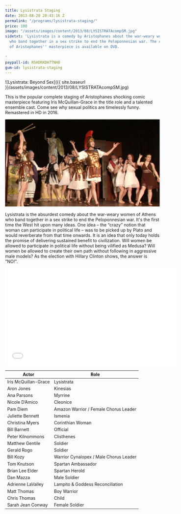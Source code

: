 ```yaml
---
title: Lysistrata Staging
date: 2013-08-20 20:43:16 Z
permalink: "/programs/lysistrata-staging/"
price: 100
image: "/assets/images/content/2013/08/LYSISTRATAcompSM.jpg"
sidetxt: 'Lysistrata is a comedy by Aristophanes about the war-weary women of Athens
  who band together in a sex strike to end the Peloponnesian war. The complete staging
  of Aristophanes'' masterpiece is available on DVD.

'
paypall-id: R5HDRKDH7TNH8
gum-id: lysistrata-staging
---
```


![Lysistrata: Beyond Sex]({{ site.baseurl }}/assets/images/content/2013/08/LYSISTRATAcompSM.jpg)

This is the popular complete staging of Aristophanes shocking comic masterpiece featuring Iris McQuillan-Grace in the title role and a talented ensemble cast. Come see why sexual politics are timelessly funny. Remastered in HD in 2016.

![Lysistrata Staging](/assets/images/content/Lysistrata_Staging.jpg)

Lysistrata is the absurdest comedy about the war-weary women of Athens who band together in a sex strike to end the Peloponnesian war. It's the first time the West hit upon many ideas. One idea – the “crazy” notion that woman can participate in political life – was to be picked up by Plato and would reverberate from that time onwards. It is an idea that only today holds the promise of delivering sustained benefit to civilization. Will women be allowed to participate in political life without being vilified as Medusa? Will women be allowed to create their own path without following in aggressive male models? As the election with Hillary Clinton shows, the answer is "NO!".


<iframe src="//www.youtube.com/embed/hOOJ1Emr0LI?rel=0&amp;modestbranding=1&amp;autohide=1" class="yt" width="560" height="315" frameborder="0" allowfullscreen="allowfullscreen"></iframe>


**Actor** | **Role**
---|---
Iris McQuillan-Grace | Lysistrata
Aron Jones | Kinesias
Ana Parsons |Myrrine
Nicole D’Amico | Cleonice
Pam Diem | Amazon Warrior / Female Chorus Leader
Juliette Bennett | Ismenia
Christina Myers | Corinthian Woman
Bill Barnett | Official
Peter Kilnommons | Clisthenes
Matthew Gentile | Soldier
Gerald Rogo | Soldier
Bill Kozy | Warrior Cynalopex / Male Chorus Leader
Tom Knutson | Spartan Ambassador
Brian Lee Elder | Spartan Herold
Dan Mazza | Male Soldier
Adrienne LaValley | Lampito & Goddess Reconciliation
Matt Thomas | Boy Warrior
Chris Thomas | Child 
Sarah Jean Conway | Female Soldier 
